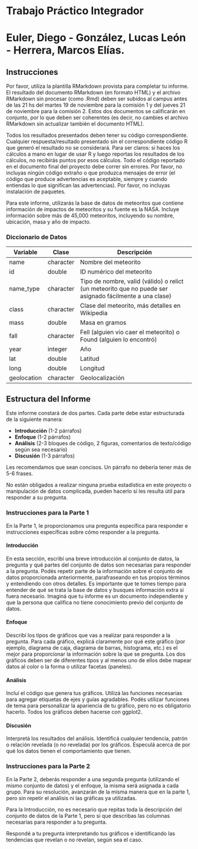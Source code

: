 # Trabajo Práctico Integrador
# Euler, Diego - González, Lucas León - Herrera, Marcos Elías.
## Instrucciones

Por favor, utiliza la plantilla RMarkdown provista para completar tu informe. El resultado del documento RMarkdown (en formato HTML) y el archivo RMarkdown sin procesar (como .Rmd) deben ser subidos al campus antes de las 21 hs del martes 19 de noviembre para la comisión 1 y del jueves 21 de noviembre para la comisión 2. Estos dos documentos se calificarán en conjunto, por lo que deben ser coherentes (es decir, no cambies el archivo RMarkdown sin actualizar también el documento HTML).

Todos los resultados presentados deben tener su código correspondiente. Cualquier respuesta/resultado presentado sin el correspondiente código R que generó el resultado no se considerará. Para ser claros: si haces los cálculos a mano en lugar de usar R y luego reportas los resultados de los cálculos, no recibirás puntos por esos cálculos. Todo el código reportado en el documento final del proyecto debe correr sin errores. Por favor, no incluyas ningún código extraño o que produzca mensajes de error (el código que produce advertencias es aceptable, siempre y cuando entiendas lo que significan las advertencias). Por favor, no incluyas instalación de paquetes.

Para este informe, utilizarás la base de datos de meteoritos que contiene información de impactos de meteoritos y su fuente es la NASA. Incluye información sobre más de 45,000 meteoritos, incluyendo su nombre, ubicación, masa y año de impacto.

### Diccionario de Datos

| Variable      | Clase     | Descripción                                                                         |
|---------------|-----------|-------------------------------------------------------------------------------------|
| name          | character | Nombre del meteorito                                                                |
| id            | double    | ID numérico del meteorito                                                           |
| name_type     | character | Tipo de nombre, valid (válido) o relict (un meteorito que no puede ser asignado fácilmente a una clase) |
| class         | character | Clase del meteorito, más detalles en Wikipedia                                       |
| mass          | double    | Masa en gramos                                                                      |
| fall          | character | Fell (alguien vio caer el meteorito) o Found (alguien lo encontró)                   |
| year          | integer   | Año                                                                                 |
| lat           | double    | Latitud                                                                             |
| long          | double    | Longitud                                                                            |
| geolocation   | character | Geolocalización                                                                     |

## Estructura del Informe

Este informe constará de dos partes. Cada parte debe estar estructurada de la siguiente manera:

- **Introducción** (1-2 párrafos)
- **Enfoque** (1-2 párrafos)
- **Análisis** (2-3 bloques de código, 2 figuras, comentarios de texto/código según sea necesario)
- **Discusión** (1-3 párrafos)

Les recomendamos que sean concisos. Un párrafo no debería tener más de 5-6 frases.

No están obligados a realizar ninguna prueba estadística en este proyecto o manipulación de datos complicada, pueden hacerlo si les resulta útil para responder a su pregunta.

### Instrucciones para la Parte 1

En la Parte 1, le proporcionamos una pregunta específica para responder e instrucciones específicas sobre cómo responder a la pregunta.

#### Introducción

En esta sección, escribí una breve introducción al conjunto de datos, la pregunta y qué partes del conjunto de datos son necesarias para responder a la pregunta. Podés repetir parte de la información sobre el conjunto de datos proporcionada anteriormente, parafraseando en tus propios términos y entendiendo con otros detalles. Es importante que te tomes tiempo para entender de qué se trata la base de datos y busques información extra si fuera necesario. Imaginá que tu informe es un documento independiente y que la persona que califica no tiene conocimiento previo del conjunto de datos.

#### Enfoque

Describí los tipos de gráficos que vas a realizar para responder a la pregunta. Para cada gráfico, explicá claramente por qué este gráfico (por ejemplo, diagrama de caja, diagrama de barras, histograma, etc.) es el mejor para proporcionar la información sobre la que se pregunta. Los dos gráficos deben ser de diferentes tipos y al menos uno de ellos debe mapear datos al color o la forma o utilizar facetas (paneles).

#### Análisis

Incluí el código que genera tus gráficos. Utilizá las funciones necesarias para agregar etiquetas de ejes y guías agradables. Podés utilizar funciones de tema para personalizar la apariencia de tu gráfico, pero no es obligatorio hacerlo. Todos los gráficos deben hacerse con ggplot2.

#### Discusión

Interpretá los resultados del análisis. Identificá cualquier tendencia, patrón o relación revelada (o no revelada) por los gráficos. Especulá acerca de por qué los datos tienen el comportamiento que tienen.

### Instrucciones para la Parte 2

En la Parte 2, deberás responder a una segunda pregunta (utilizando el mismo conjunto de datos) y el enfoque, la misma será asignada a cada grupo. Para su resolución, avanzarán de la misma manera que en la parte 1, pero sin repetir el análisis ni las gráficas ya utilizadas.

Para la Introducción, no es necesario que repitas toda la descripción del conjunto de datos de la Parte 1, pero sí que describas las columnas necesarias para responder a tu pregunta.

Respondé a tu pregunta interpretando tus gráficos e identificando las tendencias que revelan o no revelan, según sea el caso.
